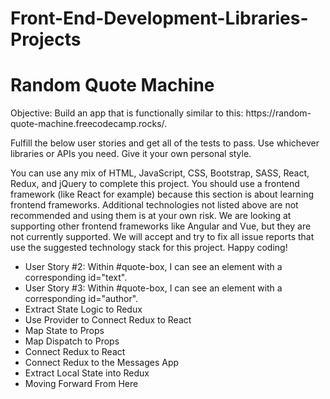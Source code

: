 # Front-End-Development-Libraries-Projects

<!DOCTYPE html>
<html lang="en">
<head>
    <meta charset="UTF-8">
    <meta name="viewport" content="width=device-width, initial-scale=1.0">
</head>
<body>
    <div class="react-and-redux">
        <h1>Random Quote Machine</h1>
        <p>Objective: Build an app that is functionally similar to this: https://random-quote-machine.freecodecamp.rocks/.

Fulfill the below user stories and get all of the tests to pass. Use whichever libraries or APIs you need. Give it your own personal style.

You can use any mix of HTML, JavaScript, CSS, Bootstrap, SASS, React, Redux, and jQuery to complete this project. You should use a frontend framework (like React for example) because this section is about learning frontend frameworks. Additional technologies not listed above are not recommended and using them is at your own risk. We are looking at supporting other frontend frameworks like Angular and Vue, but they are not currently supported. We will accept and try to fix all issue reports that use the suggested technology stack for this project. Happy coding!</p>
        <ul>
            <li>User Story #2: Within #quote-box, I can see an element with a corresponding id="text".</li>
            <li>User Story #3: Within #quote-box, I can see an element with a corresponding id="author".</li>
            <li>Extract State Logic to Redux</li>
            <li>Use Provider to Connect Redux to React</li>
            <li>Map State to Props</li>
            <li>Map Dispatch to Props</li>
            <li>Connect Redux to React</li>
            <li>Connect Redux to the Messages App</li>
            <li>Extract Local State into Redux</li>
            <li>Moving Forward From Here</li>
          </ul>
    </div>
</body>
</html>
